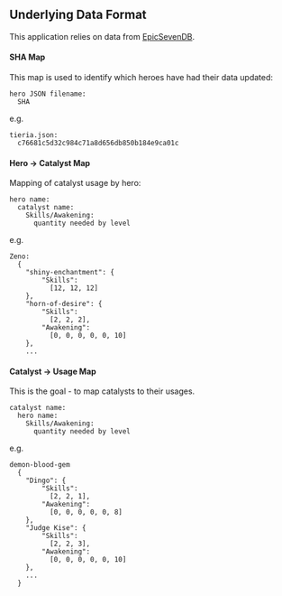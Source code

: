 ## Underlying Data Format
This application relies on data from [EpicSevenDB](https://github.com/EpicSevenDB/gamedatabase).

#### SHA Map

This map is used to identify which heroes have had their data updated:

```
hero JSON filename:
  SHA
```

e.g.

```
tieria.json:
  c76681c5d32c984c71a8d656db850b184e9ca01c
```

#### Hero -> Catalyst Map

Mapping of catalyst usage by hero:

```
hero name:
  catalyst name:
    Skills/Awakening:
      quantity needed by level
```

e.g.

```
Zeno:
  {
    "shiny-enchantment": {
        "Skills":
          [12, 12, 12]
    },
    "horn-of-desire": {
        "Skills":
          [2, 2, 2],
        "Awakening":
          [0, 0, 0, 0, 0, 10]
    },
    ...
```

#### Catalyst -> Usage Map

This is the goal - to map catalysts to their usages.

```
catalyst name:
  hero name:
    Skills/Awakening:
      quantity needed by level
```

e.g.

```
demon-blood-gem
  {
    "Dingo": {
        "Skills":
          [2, 2, 1],
        "Awakening":
          [0, 0, 0, 0, 0, 8]
    },
    "Judge Kise": {
        "Skills":
          [2, 2, 3],
        "Awakening":
          [0, 0, 0, 0, 0, 10]
    },
    ...
  }
```
